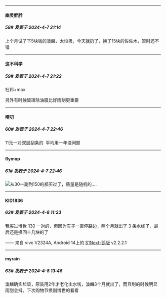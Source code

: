 ﻿
*****

####  幽灵胖胖  
##### 58#       发表于 2024-4-7 21:14

上个月试了下5块钱的澳麟，太垃圾，今天就扔了，换了15块的佐佐木，暂时还不错


*****

####  这不科学  
##### 59#       发表于 2024-4-7 21:22

杜邦+max

另外有时候玻璃除油膜比好雨刮更重要


*****

####  唠叨  
##### 60#       发表于 2024-4-7 22:46

11元一对双层刮条的  平均用一年没问题

*****

####  flymop  
##### 61#       发表于 2024-4-7 22:46

<img src="https://static.saraba1st.com/image/smiley/face2017/001.png" referrerpolicy="no-referrer">从30一副到150的都买过了，质量是随机的....


*****

####  KID1836  
##### 62#       发表于 2024-4-8 11:23

我买过博世 130 一对的，但因为车子一直停路边，两个月就出了 3 条水线了，最后还是换回十几块的了

—— 来自 vivo V2324A, Android 14上的 [S1Next-鹅版](https://github.com/ykrank/S1-Next/releases) v2.2.2.1


*****

####  myrain  
##### 63#       发表于 2024-4-8 13:46

澳麟确实垃圾，原装用2年才老化出水线，澳麟3个月就出了，而且刮的时候明显雨刮会抖。下次购物节换副博世的看看


